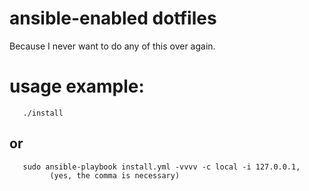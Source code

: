 # ansible-enabled dotfiles

Because I never want to do any of this over again.

# usage example: 

```
   ./install
```

## or 

```
   sudo ansible-playbook install.yml -vvvv -c local -i 127.0.0.1,
         (yes, the comma is necessary)
```
